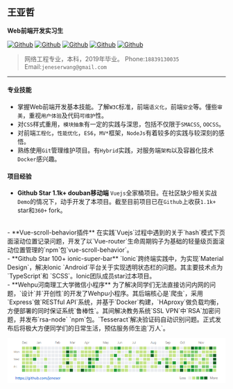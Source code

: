 ## 王亚哲
**Web前端开发实习生**

[![Github](https://img.shields.io/badge/Github-@jeneser-brightgreen.svg)](https://github.com/jeneser) [![Github](https://img.shields.io/badge/Sex-Boy%201996.6-brightgreen.svg)]() [![Github](https://img.shields.io/badge/School-HPU-brightgreen.svg)](http://www.hpu.edu.cn/www/index.html) [![Github](https://img.shields.io/badge/Graduation-2019-brightgreen.svg)](http://www.hpu.edu.cn/www/index.html) [![Github](https://img.shields.io/badge/Internship%20period-%3E%204month-brightgreen.svg)]()

> 网络工程专业，本科，2019年毕业。
> Phone:`18839130035` Email:`jeneserwang@gmail.com`

-------------

#### 专业技能
- 掌握Web前端开发基本技能。了解`W3C`标准，前端`语义化`，前端`安全`等。懂些`审美`，重视`用户体验`及代码`可维护`性。
- 对`CSS`样式重用，`模块抽象`有一定的实践与深思，包括不仅限于`SMACSS`, `OOCSS`。
- 对前端`工程化`，`性能优化`，`ES6`，`MV*`框架，`NodeJs`有着较多的实践与较深刻的感悟。
- 熟练使用`Git`管理维护项目。有`Hybrid`实践，对服务端`架构`以及容器化技术`Docker`感兴趣。

#### 项目经验

- **Github Star 1.1k+ douban移动端**
`Vuejs`全家桶项目。在社区缺少相关实战`Demo`的情况下，动手开发了本项目。截至目前项目已在`Github`上收获`1.1k+` star和`360+` fork。
<br>
- **Vue-scroll-behavior插件**
在实践`Vuejs`过程中遇到的关于`hash`模式下页面滚动位置记录问题，开发了以`Vue-router`生命周期钩子为基础的轻量级页面滚动位置管理的`npm`包`vue-scroll-behavior`。
<br>
- **Github Star 100+ ionic-super-bar**
`Ionic`跨终端实践中，为实现`Material Design`，解决Ionic `Android`平台关于实现透明状态栏的问题。其主要技术点为`TypeScript`和 `SCSS`。Ionic团队成员star过本项目。
<br>
- **Wehpu河南理工大学微信小程序**
为了解决同学们无法直接访问内网的问题，`设计`并`开创性`的开发了Wehpu小程序。其后端核心是`爬虫`，采用`Express`做`RESTful API`系统，并基于`Docker`构建，`HAproxy`做负载均衡，方便部署的同时保证系统`鲁棒性`。其间解决教务系统`SSL VPN`中`RSA`加密问题，并发布`rsa-node` `npm`包。`Tesseract`解决验证码自动识别问题。正式发布后将极大方便同学们的日常生活，预估服务师生逾`万人`。

![contributions](./assets/post-images/my-contributions.png)